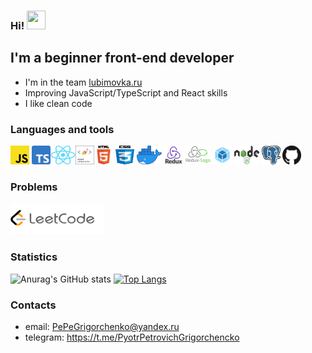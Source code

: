 ### Hi! <img src="https://media.giphy.com/media/hvRJCLFzcasrR4ia7z/giphy.gif" width="30" height="30">

## I'm a beginner front-end developer

- I'm in the team [lubimovka.ru](https://github.com/Studio-Yandex-Practicum/lubimovka_frontend)
- Improving JavaScript/TypeScript and React skills
- I like clean code

### Languages and tools
<img src="https://github.com/PyotrGrogorchenko/pic/blob/main/logo/JavaScript.png" width=30 height=30 alt="JavaScript"/> <img src="https://github.com/PyotrGrogorchenko/pic/blob/main/logo/TypeScript.png" width=30 height=30 alt="TypeScript"/><img src="https://github.com/PyotrGrogorchenko/pic/blob/main/logo/React.png" width=40 height=30 alt="React"/><img src="https://github.com/PyotrGrogorchenko/pic/blob/main/logo/StyledComponents.png" width=30 height=30 alt="styled-components"/><img src="https://github.com/PyotrGrogorchenko/pic/blob/main/logo/HTML5.svg" width=30 height=30 alt="HTML 5"/> <img src="https://github.com/PyotrGrogorchenko/pic/blob/main/logo/CSS3.svg" width=30 height=30 alt="CSS"/>
 <img src="https://github.com/PyotrGrogorchenko/pic/blob/main/logo/Docker.webp" width=40 height=30 alt="docker"/> <img src="https://github.com/PyotrGrogorchenko/pic/blob/main/logo/Redux.png" width=30 height=30 alt="redux"/> <img src="https://github.com/PyotrGrogorchenko/pic/blob/main/logo/ReduxSaga.png" width=40 height=30 alt="redux-saga"/> <img src="https://github.com/PyotrGrogorchenko/pic/blob/main/logo/Webpack.svg" width=30 height=30 alt="webpack"/> <img src="https://github.com/PyotrGrogorchenko/pic/blob/main/logo/Node.png" width=40
  height=30 alt="nodejs"/> <img src="https://github.com/PyotrGrogorchenko/pic/blob/main/logo/Postgresql.png" width=30 height=30 alt="postgresql"/> <img src="https://github.com/PyotrGrogorchenko/pic/blob/main/logo/GitHub.png" width=30 height=30 alt="Git"/>

### Problems
<img src="https://github.com/PyotrGrogorchenko/pic/blob/main/logo/LeetCode.png" width=150 height=50 alt="JavaScript"/>

### Statistics
![Anurag's GitHub stats](https://github-readme-stats.vercel.app/api?username=PyotrGrogorchenko&count_private=true) [![Top Langs](https://github-readme-stats.vercel.app/api/top-langs/?username=PyotrGrogorchenko&layout=compact)](https://github.com/anuraghazra/github-readme-stats)

### Contacts
- email: PePeGrigorchenko@yandex.ru
- telegram: https://t.me/PyotrPetrovichGrigorchencko
